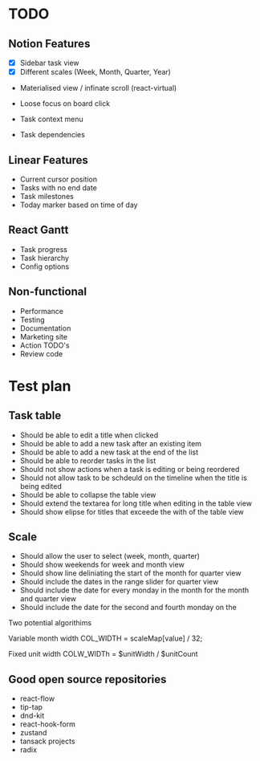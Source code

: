 # TODO

## Notion Features

- [x] Sidebar task view
- [x] Different scales (Week, Month, Quarter, Year)

- Materialised view / infinate scroll (react-virtual)

- Loose focus on board click

- Task context menu
- Task dependencies

## Linear Features

- Current cursor position
- Tasks with no end date
- Task milestones
- Today marker based on time of day

## React Gantt

- Task progress
- Task hierarchy
- Config options

## Non-functional

- Performance
- Testing
- Documentation
- Marketing site
- Action TODO's
- Review code

# Test plan

## Task table

- Should be able to edit a title when clicked
- Should be able to add a new task after an existing item
- Should be able to add a new task at the end of the list
- Should be able to reorder tasks in the list
- Should not show actions when a task is editing or being reordered
- Should not allow task to be schdeuld on the timeline when the title is being edited
- Should be able to collapse the table view
- Should extend the textarea for long title when editing in the table view
- Should show elipse for titles that exceede the with of the table view

## Scale

- Should allow the user to select (week, month, quarter)
- Should show weekends for week and month view
- Should show line deliniating the start of the month for quarter view
- Should include the dates in the range slider for quarter view
- Should include the date for every monday in the month for the month and quarter view
- Should include the date for the second and fourth monday on the

Two potential algorithims

Variable month width COL_WIDTH = scaleMap[value] / 32;

Fixed unit width COLW_WIDTh = $unitWidth / $unitCount

## Good open source repositories

- react-flow
- tip-tap
- dnd-kit
- react-hook-form
- zustand
- tansack projects
- radix
